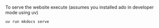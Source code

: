 <!-- markdownlint-disable-next-line first-line-h1 -->
To serve the website execute (assumes you installed ado in developer mode using
uv)

```commandline
uv run mkdocs serve
```
